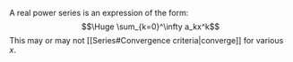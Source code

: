 A real power series is an expression of the form:$$\Huge \sum_{k=0}^\infty a_kx^k$$This may or may not [[Series#Convergence criteria|converge]] for various $x$.
